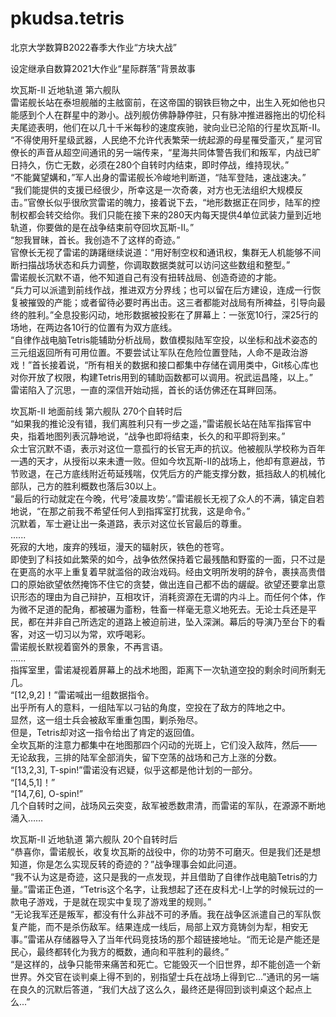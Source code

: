 # pkudsa.tetris  
北京大学数算B2022春季大作业“方块大战”  
  
设定继承自数算2021大作业“星际群落”背景故事  
  
坎瓦斯-II 近地轨道 第六舰队  
雷诺舰长站在泰坦舰艏的主舷窗前，在这帝国的钢铁巨物之中，出生入死如他也只能感到个人在群星中的渺小。战列舰仿佛静静停驻，只有脉冲推进器拖出的切伦科夫尾迹表明，他们在以几十千米每秒的速度疾驰，驶向业已沦陷的行星坎瓦斯-II。  
“不得使用歼星级武器，人民绝不允许代表繁荣一统起源的母星罹受齑灭，” 星河官僚长的声音从超空间通讯的另一端传来，“星海共同体警告我们和叛军，内战已旷日持久，伤亡无数，必须在280个自转时内结束，即时停战，维持现状。”  
“不能冀望媾和，”军人出身的雷诺舰长冷峻地判断道，“陆军登陆，速战速决。”  
“我们能提供的支援已经很少，所幸这是一次奇袭，对方也无法组织大规模反击。”官僚长似乎很欣赏雷诺的魄力，接着说下去，“地形数据正在同步，陆军的控制权都会转交给你。我们只能在接下来的280天内每天提供4单位武装力量到近地轨道，你要做的是在战争结束前夺回坎瓦斯-II。”  
“恕我冒昧，首长。我创造不了这样的奇迹。”  
官僚长无视了雷诺的踌躇继续说道：“用好制空权和通讯权，集群无人机能够不间断扫描战场状态和兵力调整，你调取数据类就可以访问这些数组和整型。”  
雷诺舰长沉默不语，他不知道自己有没有扭转战局、创造奇迹的才能。  
“兵力可以派遣到前线作战，推进双方分界线；也可以留在后方建设，连成一行恢复被摧毁的产能；或者留待必要时再出击。这三者都能对战局有所裨益，引导向最终的胜利。”全息投影闪动，地形数据被投影在了屏幕上：一张宽10行，深25行的场地，在两边各10行的位置有为双方底线。  
“自律作战电脑Tetris能辅助分析战局，数值模拟陆军空投，以坐标和战术姿态的三元组返回所有可用位置。不要尝试让军队在危险位置登陆，人命不是政治游戏！”首长接着说，“所有相关的数据和接口都集中存储在调用类中，Git核心库也对你开放了权限，构建Tetris用到的辅助函数都可以调用。祝武运昌隆，以上。”  
雷诺陷入了沉思，一直的深信开始动摇，首长的话仿佛还在耳畔回荡。  
  
坎瓦斯-II 地面前线 第六舰队 270个自转时后  
“如果我的推论没有错，我们离胜利只有一步之遥，”雷诺舰长站在陆军指挥官中央，指着地图列表沉静地说，“战争也即将结束，长久的和平即将到来。”  
众士官沉默不语，表示对这位一意孤行的长官无声的抗议。他被舰队学校称为百年一遇的天才，从授衔以来未遭一败。但如今坎瓦斯-II的战场上，他却有意避战，节节败退，在己方底线附近苟延残喘，仅凭后方的产能支撑分数，抵挡敌人的机械化部队，己方的胜利概数也落后30以上。  
“最后的行动就定在今晚，代号‘凌晨攻势’。”雷诺舰长无视了众人的不满，镇定自若地说，“在那之前我不希望任何人到指挥室打扰我，这是命令。”  
沉默着，军士避让出一条道路，表示对这位长官最后的尊重。  
......  
死寂的大地，废弃的残垣，漫天的辐射灰，铁色的苍穹。  
即使到了科技如此繁荣的如今，战争依然保持着它最残酷和野蛮的一面，只不过是在更高的水平上重复着早就滥俗的政治戏码。经由文明所发明的辞令，裹挟高贵借口的原始欲望依然掩饰不住它的贪婪，做出连自己都不齿的龌龊。欲望还要拿出意识形态的理由为自己辩护，互相攻讦，消耗资源在无谓的内斗上。而任何个体，作为微不足道的配角，都被碾为齑粉，牲畜一样毫无意义地死去。无论士兵还是平民，都在并非自己所选定的道路上被迫前进，坠入深渊。幕后的导演乃至台下的看客，对这一切习以为常，欢呼喝彩。  
雷诺舰长默视着窗外的景象，不再言语。  
......  
指挥室里，雷诺凝视着屏幕上的战术地图，距离下一次轨道空投的剩余时间所剩无几。  
“[12,9,2]！”雷诺喊出一组数据指令。  
出乎所有人的意料，一组陆军以刁钻的角度，空投在了敌方的阵地之中。  
显然，这一组士兵会被敌军重重包围，剿杀殆尽。  
但是，Tetris却对这一指令给出了肯定的返回值。  
全坎瓦斯的注意力都集中在地图那四个闪动的光斑上，它们没入敌阵，然后——  
无论敌我，三排的陆军全部消失，留下空荡的战场和己方上涨的分数。  
“[13,2,3], T-spin!”雷诺没有迟疑，似乎这都是他计划的一部分。  
“[14,5,1]！”  
“[14,7,6], O-spin!”  
几个自转时之间，战场风云突变，敌军被悉数肃清，而雷诺的军队，在源源不断地涌入……  
  
坎瓦斯-II 近地轨道 第六舰队 20个自转时后  
“恭喜你，雷诺舰长，收复坎瓦斯的战役中，你的功劳不可磨灭。但是我们还是想知道，你是怎么实现反转的奇迹的？”战争理事会如此问道。  
“我不认为这是奇迹，这只是我的一点发现，并且借助了自律作战电脑Tetris的力量。”雷诺正色道，“Tetris这个名字，让我想起了还在皮科尤-I上学的时候玩过的一款电子游戏，于是就在现实中复现了游戏里的规则。”  
“无论我军还是叛军，都没有什么非战不可的矛盾。我在战争区派遣自己的军队恢复产能，而不是杀伤敌军。结果连成一线后，局部上双方竟铸剑为犁，相安无事。”雷诺从存储器导入了当年代码竞技场的那个超链接地址。“而无论是产能还是民心，最终都转化为我方的概数，通向和平胜利的最终。”  
“是这样的，战争只能带来痛苦和死亡。它能毁灭一个旧世界，却不能创造一个新世界。外交官在谈判桌上得不到的，别指望士兵在战场上得到它...”通讯的另一端在良久的沉默后答道，“我们大战了这么久，最终还是得回到谈判桌这个起点上么...”  
